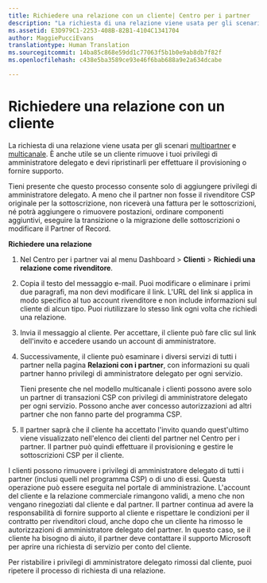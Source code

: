 ```yaml
---
title: Richiedere una relazione con un cliente| Centro per i partner
description: "La richiesta di una relazione viene usata per gli scenari multipartner e multicanale. È anche utile se un cliente rimuove i tuoi privilegi di amministratore delegato e devi ripristinarli per effettuare il provisioning o fornire supporto."
ms.assetid: E3D979C1-2253-408B-82B1-4104C1341704
author: MaggiePucciEvans
translationtype: Human Translation
ms.sourcegitcommit: 14ba85c868e59dd1c77063f5b1b0e9ab8db7f82f
ms.openlocfilehash: c438e5ba3589ce93e46f6bab688a9e2a634dcabe

---
```


# Richiedere una relazione con un cliente


La richiesta di una relazione viene usata per gli scenari [multipartner](multipartner.md) e [multicanale](multichannel.md). È anche utile se un cliente rimuove i tuoi privilegi di amministratore delegato e devi ripristinarli per effettuare il provisioning o fornire supporto.

Tieni presente che questo processo consente solo di aggiungere privilegi di amministratore delegato. A meno che il partner non fosse il rivenditore CSP originale per la sottoscrizione, non riceverà una fattura per le sottoscrizioni, né potrà aggiungere o rimuovere postazioni, ordinare componenti aggiuntivi, eseguire la transizione o la migrazione delle sottoscrizioni o modificare il Partner of Record.

<a href="" id="requestarelationship"></a>
**Richiedere una relazione**

1.  Nel Centro per i partner vai al menu Dashboard &gt; **Clienti** &gt; **Richiedi una relazione come rivenditore**.
2.  Copia il testo del messaggio e-mail. Puoi modificare o eliminare i primi due paragrafi, ma non devi modificare il link. L'URL del link si applica in modo specifico al tuo account rivenditore e non include informazioni sul cliente di alcun tipo. Puoi riutilizzare lo stesso link ogni volta che richiedi una relazione.
3.  Invia il messaggio al cliente. Per accettare, il cliente può fare clic sul link dell'invito e accedere usando un account di amministratore.
4.  Successivamente, il cliente può esaminare i diversi servizi di tutti i partner nella pagina **Relazioni con i partner**, con informazioni su quali partner hanno privilegi di amministratore delegato per ogni servizio.

    Tieni presente che nel modello multicanale i clienti possono avere solo un partner di transazioni CSP con privilegi di amministratore delegato per ogni servizio. Possono anche aver concesso autorizzazioni ad altri partner che non fanno parte del programma CSP.

5.  Il partner saprà che il cliente ha accettato l'invito quando quest'ultimo viene visualizzato nell'elenco dei clienti del partner nel Centro per i partner. Il partner può quindi effettuare il provisioning e gestire le sottoscrizioni CSP per il cliente.

I clienti possono rimuovere i privilegi di amministratore delegato di tutti i partner (inclusi quelli nel programma CSP) o di uno di essi. Questa operazione può essere eseguita nel portale di amministrazione. L'account del cliente e la relazione commerciale rimangono validi, a meno che non vengano rinegoziati dal cliente e dal partner. Il partner continua ad avere la responsabilità di fornire supporto al cliente e rispettare le condizioni per il contratto per rivenditori cloud, anche dopo che un cliente ha rimosso le autorizzazioni di amministratore delegato del partner. In questo caso, se il cliente ha bisogno di aiuto, il partner deve contattare il supporto Microsoft per aprire una richiesta di servizio per conto del cliente.

Per ristabilire i privilegi di amministratore delegato rimossi dal cliente, puoi ripetere il processo di richiesta di una relazione.

 

 






<!--HONumber=Nov16_HO4-->


